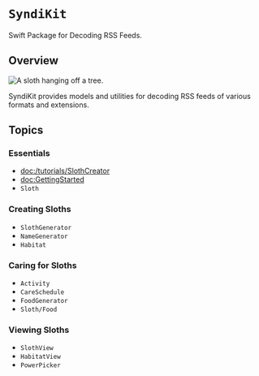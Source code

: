 # ``SyndiKit``

Swift Package for Decoding RSS Feeds.

## Overview

![A sloth hanging off a tree.](logo.png)

SyndiKit provides models and utilities for decoding RSS feeds of various formats and extensions.

## Topics

### Essentials

- <doc:/tutorials/SlothCreator>
- <doc:GettingStarted>
- ``Sloth``

### Creating Sloths

- ``SlothGenerator``
- ``NameGenerator``
- ``Habitat``

### Caring for Sloths

- ``Activity``
- ``CareSchedule``
- ``FoodGenerator``
- ``Sloth/Food``

### Viewing Sloths

- ``SlothView``
- ``HabitatView``
- ``PowerPicker``
